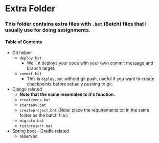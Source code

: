 # Extra Folder

### This folder contains extra files with `.bat` (Batch) files that I usually use for doing assignments.

#### Table of Contents

- Git helper
  - `deploy.bat`
    - Well, it deploys your code with your own commit message and branch target.
  - `commit.bat`
    - This is `deploy.bat` without git push, useful if you want to create checkpoints before actually pushing to git.
- Django related
  - **Note that the name resembles to it's function.**
  - `createvenv.bat`
  - `startenv.bat`
  - `createproject.bat` (Note: place the requirements.txt in the same folder as the batch file.)
  - `migrate.bat`
  - `testproject.bat`
- Spring boot - Gradle related
  - reserved